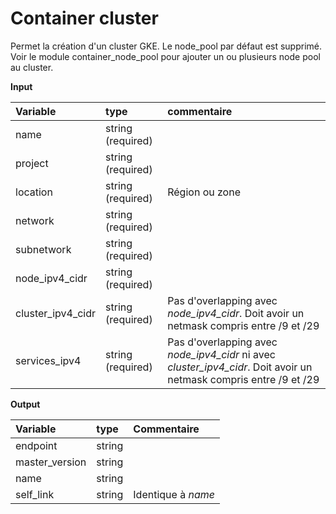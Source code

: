**Container cluster**
===

Permet la création d'un cluster GKE. Le node_pool par défaut est supprimé. 
Voir le module container_node_pool pour ajouter un ou plusieurs node pool au cluster.

**Input**

|Variable|type|commentaire|
|:-------|:---|:----------------|
|name|string (required)| |
|project|string (required)| |
|location| string (required) |Région ou zone|
|network| string (required) | |
|subnetwork| string (required) | |
|node_ipv4_cidr| string (required) | |
|cluster_ipv4_cidr| string (required) | Pas d'overlapping avec _node_ipv4_cidr_.  Doit avoir un netmask compris entre /9 et /29 |
|services_ipv4| string (required)|Pas d'overlapping avec _node_ipv4_cidr_ ni avec _cluster_ipv4_cidr_.  Doit avoir un netmask compris entre /9 et /29|

**Output**

|Variable|type|Commentaire|
|:-------|:---|:-|
|endpoint|string||
|master_version|string||
|name|string||
|self_link|string|Identique à _name_|
